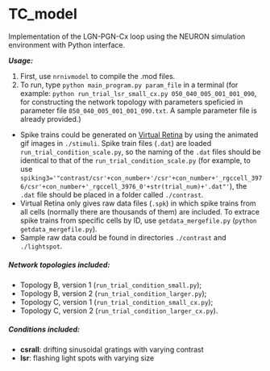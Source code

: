 # TC_model

Implementation of the LGN-PGN-Cx loop using the NEURON simulation environment with Python interface.

**_Usage:_**

1. First, use `nrnivmodel` to compile the .mod files.
2. To run, type `python main_program.py param_file` in a terminal
   (for example: `python run_trial_lsr_small_cx.py 050_040_005_001_001_090`, for constructing the network topology with parameters speficied in parameter file `050_040_005_001_001_090.txt`. A sample parameter file is already provided.)

* Spike trains could be generated on [Virtual Retina](http://facets.inria.fr/retina/webservice.html) by using the animated gif images in `./stimuli`. Spike train files (`.dat`) are loaded `run_trial_condition_scale.py`, so the naming of the `.dat` files should be identical to that of the `run_trial_condition_scale.py` (for example, to use `spiking3='"contrast/csr'+con_number+'/csr'+con_number+'_rgccell_3976/csr'+con_number+'_rgccell_3976_0'+str(trial_num)+'.dat"'`), the `.dat` file should be placed in a folder called `./contrast`.
* Virtual Retina only gives raw data files (`.spk`) in which spike trains from all cells (normally there are thousands of them) are included. To extrace spike trains from specific cells by ID, use `getdata_mergefile.py` (`python getdata_mergefile.py`).  
* Sample raw data could be found in directories `./contrast` and `./lightspot`.


##### Network topologies included:
* Topology B, version 1 (`run_trial_condition_small.py`); 
* Topology B, version 2 (`run_trial_condition_larger.py`);
* Topology C, version 1 (`run_trial_condition_small_cx.py`); 
* Topology C, version 2 (`run_trial_condition_larger_cx.py`).

##### Conditions included:
* **csrall**: drifting sinusoidal gratings with varying contrast
* **lsr**: flashing light spots with varying size


